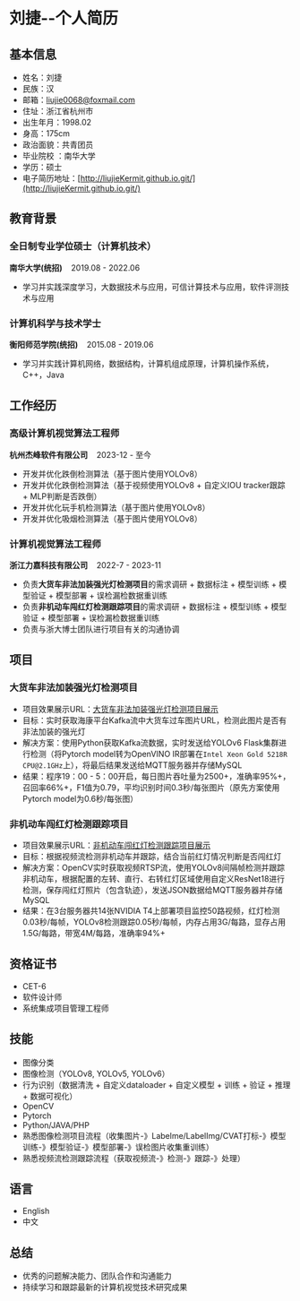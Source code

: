# 刘捷--个人简历

## 基本信息
- 姓名：刘捷
- 民族：汉
- 邮箱：liujie0068@foxmail.com
- 住址：浙江省杭州市
- 出生年月：1998.02
- 身高：175cm
- 政治面貌：共青团员
- 毕业院校	：南华大学
- 学历：硕士
- 电子简历地址：[http://liujieKermit.github.io.git/](http://liujieKermit.github.io.git/)
 
## 教育背景
### 全日制专业学位硕士（计算机技术）
**南华大学(统招)**&nbsp;&nbsp;&nbsp;&nbsp;2019.08 - 2022.06
- 学习并实践深度学习，大数据技术与应用，可信计算技术与应用，软件评测技术与应用

### 计算机科学与技术学士
**衡阳师范学院(统招)**&nbsp;&nbsp;&nbsp;&nbsp;2015.08 - 2019.06
- 学习并实践计算机网络，数据结构，计算机组成原理，计算机操作系统，C++，Java

## 工作经历
### 高级计算机视觉算法工程师
**杭州杰峰软件有限公司**&nbsp;&nbsp;&nbsp;&nbsp;2023-12 - 至今
- 开发并优化跌倒检测算法（基于图片使用YOLOv8）
- 开发并优化跌倒检测算法（基于视频使用YOLOv8 + 自定义IOU tracker跟踪 + MLP判断是否跌倒）
- 开发并优化玩手机检测算法（基于图片使用YOLOv8）
- 开发并优化吸烟检测算法（基于图片使用YOLOv8）

### 计算机视觉算法工程师
**浙江力嘉科技有限公司**&nbsp;&nbsp;&nbsp;&nbsp;2022-7 - 2023-11
- 负责**大货车非法加装强光灯检测项目**的需求调研 + 数据标注 + 模型训练 + 模型验证 + 模型部署 + 误检漏检数据重训练
- 负责**非机动车闯红灯检测跟踪项目**的需求调研 + 数据标注 + 模型训练 + 模型验证 + 模型部署 + 误检漏检数据重训练
- 负责与浙大博士团队进行项目有关的沟通协调

## 项目
### 大货车非法加装强光灯检测项目
- 项目效果展示URL：[大货车非法加装强光灯检测项目展示](./项目结果展示.pdf)
- 目标：实时获取海康平台Kafka流中大货车过车图片URL，检测此图片是否有非法加装的强光灯
- 解决方案：使用Python获取Kafka流数据，实时发送给YOLOv6 Flask集群进行检测（将Pytorch model转为OpenVINO IR部署在`Intel Xeon Gold 5218R CPU@2.1GHz`上），将最后结果发送给MQTT服务器并存储MySQL
- 结果：程序19：00 - 5：00开启，每日图片吞吐量为2500+，准确率95%+，召回率66%+，F1值为0.79，平均识别时间0.3秒/每张图片（原先方案使用Pytorch model为0.6秒/每张图）

### 非机动车闯红灯检测跟踪项目
- 项目效果展示URL：[非机动车闯红灯检测跟踪项目展示](./项目结果展示.pdf)
- 目标：根据视频流检测非机动车并跟踪，结合当前红灯情况判断是否闯红灯
- 解决方案：OpenCV实时获取视频RTSP流，使用YOLOv8间隔帧检测并跟踪非机动车，根据配置的左转、直行、右转红灯区域使用自定义ResNet18进行检测，保存闯红灯照片（包含轨迹），发送JSON数据给MQTT服务器并存储MySQL
- 结果：在3台服务器共14张NVIDIA T4上部署项目监控50路视频，红灯检测0.03秒/每帧，YOLOv8检测跟踪0.05秒/每帧，内存占用3G/每路，显存占用1.5G/每路，带宽4M/每路，准确率94%+

## 资格证书
- CET-6
- 软件设计师
- 系统集成项目管理工程师

## 技能
- 图像分类
- 图像检测（YOLOv8, YOLOv5, YOLOv6）
- 行为识别（数据清洗 + 自定义dataloader + 自定义模型 + 训练 + 验证 + 推理 + 数据可视化）
- OpenCV
- Pytorch
- Python/JAVA/PHP
- 熟悉图像检测项目流程（收集图片-》Labelme/LabelImg/CVAT打标-》模型训练-》模型验证-》模型部署-》误检图片收集重训练）
- 熟悉视频流检测跟踪流程（获取视频流-》检测-》跟踪-》处理）

## 语言
- English
- 中文

## 总结
- 优秀的问题解决能力、团队合作和沟通能力
- 持续学习和跟踪最新的计算机视觉技术研究成果
